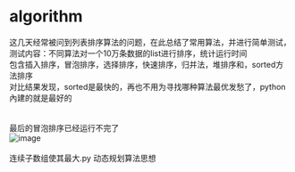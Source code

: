 # algorithm
这几天经常被问到列表排序算法的问题，在此总结了常用算法，并进行简单测试，测试内容：不同算法对一个10万条数据的list进行排序，统计运行时间</br>
包含插入排序，冒泡排序，选择排序，快速排序，归并法，堆排序和，sorted方法排序</br>
对比结果发现，sorted是最快的，再也不用为寻找哪种算法最优发愁了，python內建的就是最好的</br>
</br>
</br>
最后的冒泡排序已经运行不完了</br>
![image](https://github.com/dsgdtc/algorithm/raw/master/run_time_result.png)</br>
</br>
连续子数组使其最大.py   动态规划算法思想</br>

